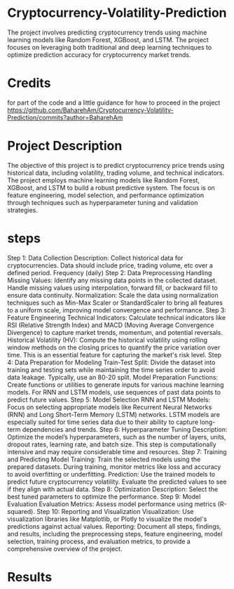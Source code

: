 # Cryptocurrency-Volatility-Prediction
The project involves predicting cryptocurrency trends using machine learning models like Random Forest, XGBoost, and LSTM. The project focuses on leveraging both traditional and deep learning techniques to optimize prediction accuracy for cryptocurrency market trends.

# Credits 
for part of the code and a little guidance for how to proceed in the project
https://github.com/BaharehAm/Cryptocurrency-Volatility-Prediction/commits?author=BaharehAm

# Project Description
The objective of this project is to predict cryptocurrency price trends using historical data, including volatility, trading volume, and technical indicators. The project employs machine learning models like Random Forest, XGBoost, and LSTM to build a robust predictive system. The focus is on feature engineering, model selection, and performance optimization through techniques such as hyperparameter tuning and validation strategies.

# steps
Step 1: Data Collection
Description: Collect historical data for cryptocurrencies. Data should include price, trading volume, etc over a defined period. Frequency (daily)
Step 2: Data Preprocessing
Handling Missing Values: Identify any missing data points in the collected dataset. Handle missing values using interpolation, forward fill, or backward fill to ensure data continuity.
Normalization: Scale the data using normalization techniques such as Min-Max Scaler or StandardScaler to bring all features to a uniform scale, improving model convergence and performance.
Step 3: Feature Engineering
Technical Indicators: Calculate technical indicators like RSI (Relative Strength Index) and MACD (Moving Average Convergence Divergence) to capture market trends, momentum, and potential reversals.
Historical Volatility (HV): Compute the historical volatility using rolling window methods on the closing prices to quantify the price variation over time. This is an essential feature for capturing the market's risk level.
Step 4: Data Preparation for Modeling
Train-Test Split: Divide the dataset into training and testing sets while maintaining the time series order to avoid data leakage. Typically, use an 80-20 split.
Model Preparation Functions: Create functions or utilities to generate inputs for various machine learning models. For RNN and LSTM models, use sequences of past data points to predict future values.
Step 5: Model Selection
RNN and LSTM Models: Focus on selecting appropriate models like Recurrent Neural Networks (RNN) and Long Short-Term Memory (LSTM) networks. LSTM models are especially suited for time series data due to their ability to capture long-term dependencies and trends.
Step 6: Hyperparameter Tuning
Description: Optimize the model’s hyperparameters, such as the number of layers, units, dropout rates, learning rate, and batch size. This step is computationally intensive and may require considerable time and resources.
Step 7: Training and Predicting
Model Training: Train the selected models using the prepared datasets. During training, monitor metrics like loss and accuracy to avoid overfitting or underfitting.
Prediction: Use the trained models to predict future cryptocurrency volatility. Evaluate the predicted values to see if they align with actual data.
Step 8: Optimization
Description: Select the best tuned parameters to optimize the performance.
Step 9: Model Evaluation
Evaluation Metrics: Assess model performance using metrics (R-squared).
Step 10: Reporting and Visualization
Visualization: Use visualization libraries like Matplotlib, or Plotly to visualize the model's predictions against actual values.
Reporting: Document all steps, findings, and results, including the preprocessing steps, feature engineering, model selection, training process, and evaluation metrics, to provide a comprehensive overview of the project.

# Results
